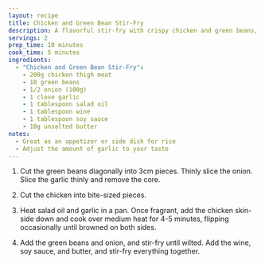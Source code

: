 ```yaml
---
layout: recipe
title: Chicken and Green Bean Stir-Fry
description: A flavorful stir-fry with crispy chicken and green beans, perfect as a side dish or appetizer
servings: 2
prep_time: 10 minutes
cook_time: 5 minutes
ingredients:
  - "Chicken and Green Bean Stir-Fry":
    - 200g chicken thigh meat
    - 10 green beans
    - 1/2 onion (100g)
    - 1 clove garlic
    - 1 tablespoon salad oil
    - 1 tablespoon wine
    - 1 tablespoon soy sauce
    - 10g unsalted butter
notes:
  - Great as an appetizer or side dish for rice
  - Adjust the amount of garlic to your taste
---
```


1. Cut the green beans diagonally into 3cm pieces. Thinly slice the onion. Slice the garlic thinly and remove the core.

2. Cut the chicken into bite-sized pieces.

3. Heat salad oil and garlic in a pan. Once fragrant, add the chicken skin-side down and cook over medium heat for 4-5 minutes, flipping occasionally until browned on both sides.

4. Add the green beans and onion, and stir-fry until wilted. Add the wine, soy sauce, and butter, and stir-fry everything together.

